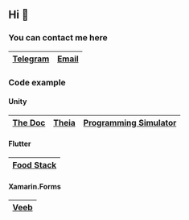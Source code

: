 ## Hi 👋
### You can contact me here
|[Telegram](https://t.me/stasvershilovich)|[Email](stanislavvershilovich@gmail.com)|
|--------|-----|
### Code example
#### Unity
|[The Doc](https://github.com/StasVersh/thedoc)|[Theia](https://github.com/StasVersh/vr)|[Programming Simulator](https://github.com/StasVersh/ps)|
|------|-----|---------------------|
#### Flutter
|[Food Stack](https://github.com/StasVersh/food_stack)|
|----------|
#### Xamarin.Forms
|[Veeb](https://github.com/StasVersh/Veeb)|
|----|
